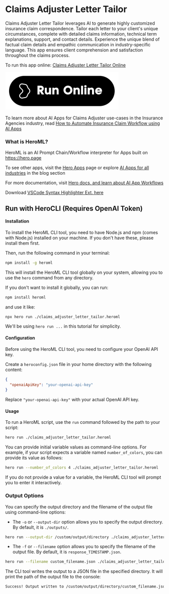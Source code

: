 # Claims Adjuster Letter Tailor

Claims Adjuster Letter Tailor leverages AI to generate highly customized insurance claim correspondence. Tailor each letter to your client's unique circumstances, complete with detailed claims information, technical term explanations, support, and contact details. Experience the unique blend of factual claim details and empathic communication in industry-specific language. This app ensures client comprehension and satisfaction throughout the claims process.

To run this app online: [Claims Adjuster Letter Tailor Online](https://hero.page/app/claims-adjuster-letter-tailor-personalized-ai-insurance-claim-correspondence/mjtCqF2QjUORnABOtQTa)

[![Run Claims Adjuster Letter Tailor Online](/assets/run.svg)](https://hero.page/app/claims-adjuster-letter-tailor-personalized-ai-insurance-claim-correspondence/mjtCqF2QjUORnABOtQTa)

To learn more about AI Apps for Claims Adjuster use-cases in the Insurance Agencies industry, read [How to Automate Insurance Claim Workflow using AI Apps](https://hero.page/blog/ai/insurance-agencies/how-to-automate-insurance-claim-workflow-using-ai-apps/171004)

### What is HeroML?
HeroML is an AI Prompt Chain/Workflow interpreter for Apps built on https://hero.page 

To see other apps, visit the [Hero Apps](https://hero.page/apps) page or explore [AI Apps for all industries](https://hero.page/blog) in the blog section

For more documentation, visit [Hero docs, and learn about AI App Workflows](https://hero.page/tutorials/introduction-to-heroml)

Download [VSCode Syntax Highlighter Ext. here](https://marketplace.visualstudio.com/items?itemName=hero-page.heroml)

## Run with HeroCLI (Requires OpenAI Token)

#### Installation

To install the HeroML CLI tool, you need to have Node.js and npm (comes with Node.js) installed on your machine. If you don't have these, please install them first. 

Then, run the following command in your terminal:

```bash
npm install -g heroml
```

This will install the HeroML CLI tool globally on your system, allowing you to use the `hero` command from any directory.

If you don't want to install it globally, you can run:

```bash
npm install heroml
```

and use it like:

```bash
npx hero run ./claims_adjuster_letter_tailor.heroml
```

We'll be using `hero run ...` in this tutorial for simplicity.

#### Configuration

Before using the HeroML CLI tool, you need to configure your OpenAI API key. 

Create a `heroconfig.json` file in your home directory with the following content:

```json
{
  "openaiApiKey": "your-openai-api-key"
}
```

Replace `"your-openai-api-key"` with your actual OpenAI API key.

#### Usage

To run a HeroML script, use the `run` command followed by the path to your script:

```bash
hero run ./claims_adjuster_letter_tailor.heroml
```

You can provide initial variable values as command-line options. For example, if your script expects a variable named `number_of_colors`, you can provide its value as follows:

```bash
hero run --number_of_colors 4 ./claims_adjuster_letter_tailor.heroml
```

If you do not provide a value for a variable, the HeroML CLI tool will prompt you to enter it interactively.

### Output Options

You can specify the output directory and the filename of the output file using command-line options:

- The `-o` or `--output-dir` option allows you to specify the output directory. By default, it is `./outputs/`.

```bash
hero run --output-dir /custom/output/directory ./claims_adjuster_letter_tailor.heroml
```

- The `-f` or `--filename` option allows you to specify the filename of the output file. By default, it is `response_TIMESTAMP.json`.

```bash
hero run --filename custom_filename.json ./claims_adjuster_letter_tailor.heroml
```

The CLI tool writes the output to a JSON file in the specified directory. It will print the path of the output file to the console:

```bash
Success! Output written to /custom/output/directory/custom_filename.json
```


